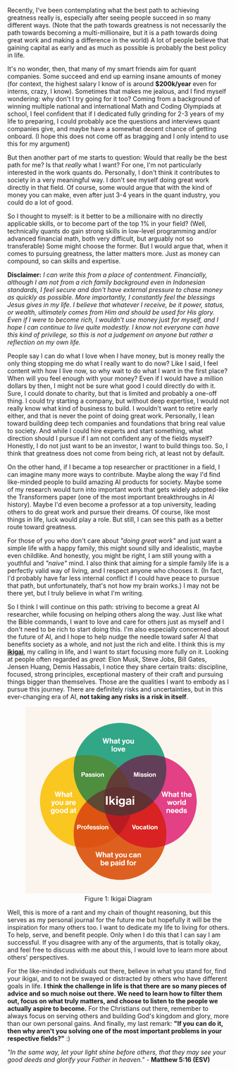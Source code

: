 Recently, I've been contemplating what the best path to achieving greatness really is, especially after seeing people succeed in so many different ways. (Note that the path towards greatness is not necessarily the path towards becoming a multi-millionaire, but it is a path towards doing great work and making a difference in the world) A lot of people believe that gaining capital as early and as much as possible is probably the best policy in life.

It's no wonder, then, that many of my smart friends aim for quant companies. Some succeed and end up earning insane amounts of money (for context, the highest salary I know of is around **$200k/year** even for interns, crazy, I know). Sometimes that makes me jealous, and I find myself wondering: why don't I try going for it too? Coming from a background of winning multiple national and international Math and Coding Olympiads at school, I feel confident that if I dedicated fully grinding for 2-3 years of my life to preparing, I could probably ace the questions and interviews quant companies give, and maybe have a somewhat decent chance of getting onboard. (I hope this does not come off as bragging and I only intend to use this for my argument)

But then another part of me starts to question: Would that really be the best path for me? Is that *really* what I want? For one, I'm not particularly interested in the work quants do. Personally, I don't think it contributes to society in a very meaningful way. I don't see myself doing great work directly in that field. Of course, some would argue that with the kind of money you can make, even after just 3-4 years in the quant industry, you could do a lot of good.

So I thought to myself: is it better to be a millionaire with no directly applicable skills, or to become part of the top 1% in your field? (Well, technically quants do gain strong skills in low-level programming and/or advanced financial math, both very difficult, but arguably not so transferable) Some might choose the former. But I would argue that, when it comes to pursuing greatness, the latter matters more. Just as money can compound, so can skills and expertise.

**Disclaimer:** *I can write this from a place of contentment. Financially, although I am not from a rich family background even in Indonesian standards, I feel secure and don't have external pressure to chase money as quickly as possible. More importantly, I constantly feel the blessings Jesus gives in my life. I believe that whatever I receive, be it power, status, or wealth, ultimately comes from Him and should be used for His glory. Even if I were to become rich, I wouldn't use money just for myself, and I hope I can continue to live quite modestly. I know not everyone can have this kind of privilege, so this is not a judgement on anyone but rather a reflection on my own life.*

People say I can do what I love when I have money, but is money really the only thing stopping me do what I really want to do now? Like I said, I feel content with how I live now, so why wait to do what I want in the first place? When will you feel enough with your money? Even if I would have a million dollars by then, I might not be sure what good I could directly do with it. Sure, I could donate to charity, but that is limited and probably a one-off thing. I could try starting a company, but without deep expertise, I would not really know what kind of business to build. I wouldn't want to retire early either, and that is never the point of doing great work. Personally, I lean toward building deep tech companies and foundations that bring real value to society. And while I could hire experts and start something, what direction should I pursue if I am not confident any of the fields myself? Honestly, I do not just want to be an investor, I want to build things too. So, I think that greatness does not come from being rich, at least not by default.

On the other hand, if I became a top researcher or practitioner in a field, I can imagine many more ways to contribute. Maybe along the way I'd find like-minded people to build amazing AI products for society. Maybe some of my research would turn into important work that gets widely adopted-like the Transformers paper (one of the most important breakthroughs in AI history). Maybe I'd even become a professor at a top university, leading others to do great work and pursue their dreams. Of course, like most things in life, luck would play a role. But still, I can see this path as a better route toward greatness.

For those of you who don't care about *"doing great work"* and just want a simple life with a happy family, this might sound silly and idealistic, maybe even childlike. And honestly, you might be right, I am still young with a youthful and *"naive"* mind. I also think that aiming for a simple family life is a perfectly valid way of living, and I respect anyone who chooses it. (In fact, I'd probably have far less internal conflict if I could have peace to pursue that path, but unfortunately, that's not how my brain works.) I may not be there yet, but I truly believe in what I'm writing.

So I think I will continue on this path: striving to become a great AI researcher, while focusing on helping others along the way. Just like what the Bible commands, I want to love and care for others just as myself and I don't need to be rich to start doing this. I'm also especially concerned about the future of AI, and I hope to help nudge the needle toward safer AI that benefits society as a whole, and not just the rich and elite. I think this is my [**ikigai**](https://en.wikipedia.org/wiki/Ikigai), my calling in life, and I want to start focusing more fully on it. Looking at people often regarded as *great*: Elon Musk, Steve Jobs, Bill Gates, Jensen Huang, Demis Hassabis, I notice they share certain traits: discipline, focused, strong principles, exceptional mastery of their craft and pursuing things bigger than themselves. Those are the qualities I want to embody as I pursue this journey. There are definitely risks and uncertainties, but in this ever-changing era of AI, **not taking any risks is a risk in itself**.

<figure style="text-align: center;">
  <img src="../images/ikigai.png" alt="Ikigai Diagram">
  <figcaption>Figure 1: Ikigai Diagram</figcaption>
</figure>

Well, this is more of a rant and my chain of thought reasoning, but this serves as my personal journal for the future me but hopefully it will be the inspiration for many others too. I want to dedicate my life to living for others. To help, serve, and benefit people. Only when I do this that I can say I am successful. If you disagree with any of the arguments, that is totally okay, and feel free to discuss with me about this, I would love to learn more about others' perspectives. 

For the like-minded individuals out there, believe in what you stand for, find your ikigai, and to not be swayed or distracted by others who have different goals in life. **I think the challenge in life is that there are so many pieces of advice and so much noise out there. We need to learn how to filter them out, focus on what truly matters, and choose to listen to the people we actually aspire to become.** For the Christians out there, remember to always focus on serving others and building God's kingdom and glory, more than our own personal gains. And finally, my last remark: **"If you can do it, then why aren't you solving one of the most important problems in your respective fields?"** :)

*"In the same way, let your light shine before others, that they may see your good deeds and glorify your Father in heaven."* - **Matthew 5:16 (ESV)**
